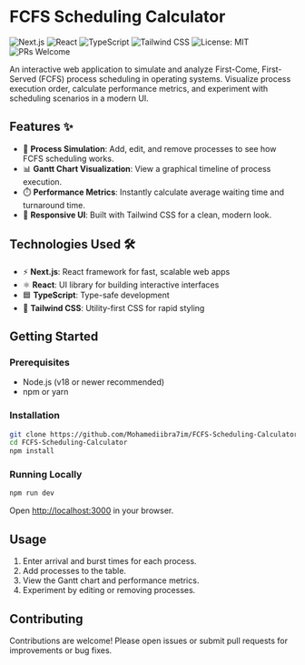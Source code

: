 # FCFS Scheduling Calculator

![Next.js](https://img.shields.io/badge/Next.js-14.2.16-blue?logo=nextdotjs)
![React](https://img.shields.io/badge/React-18-blue?logo=react)
![TypeScript](https://img.shields.io/badge/TypeScript-5-blue?logo=typescript)
![Tailwind CSS](https://img.shields.io/badge/TailwindCSS-3.4.1-blue?logo=tailwindcss)
![License: MIT](https://img.shields.io/badge/License-MIT-green.svg)
![PRs Welcome](https://img.shields.io/badge/PRs-welcome-brightgreen.svg)

An interactive web application to simulate and analyze First-Come, First-Served (FCFS) process scheduling in operating systems. Visualize process execution order, calculate performance metrics, and experiment with scheduling scenarios in a modern UI.

## Features ✨

- 📝 **Process Simulation**: Add, edit, and remove processes to see how FCFS scheduling works.
- 📊 **Gantt Chart Visualization**: View a graphical timeline of process execution.
- ⏱️ **Performance Metrics**: Instantly calculate average waiting time and turnaround time.
- 🎨 **Responsive UI**: Built with Tailwind CSS for a clean, modern look.

## Technologies Used 🛠️

- ⚡ **Next.js**: React framework for fast, scalable web apps
- ⚛️ **React**: UI library for building interactive interfaces
- 🟦 **TypeScript**: Type-safe development
- 💨 **Tailwind CSS**: Utility-first CSS for rapid styling

## Getting Started

### Prerequisites

- Node.js (v18 or newer recommended)
- npm or yarn

### Installation

```bash
git clone https://github.com/Mohamediibra7im/FCFS-Scheduling-Calculator.git
cd FCFS-Scheduling-Calculator
npm install
```

### Running Locally

```bash
npm run dev
```

Open [http://localhost:3000](http://localhost:3000) in your browser.

## Usage

1. Enter arrival and burst times for each process.
2. Add processes to the table.
3. View the Gantt chart and performance metrics.
4. Experiment by editing or removing processes.

## Contributing

Contributions are welcome! Please open issues or submit pull requests for improvements or bug fixes.

